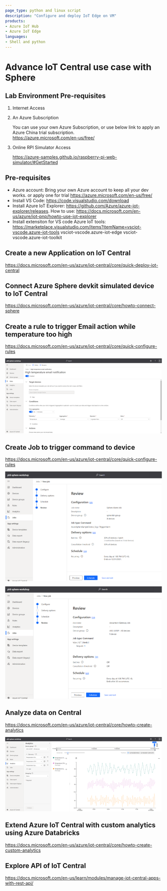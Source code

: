 ```yaml
---
page_type: python and linux script
description: "Configure and deploy IoT Edge on VM"
products:
- Azure IoT Hub
- Azure IoT Edge
languages:
- Shell and python
---
```


# Advance IoT Central use case with Sphere 


## Lab Environment Pre-requisites
1. Internet Access 
2. An Azure Subscription
    
    You can use your own Azure Subscription, or use below link to apply an Azure China trial subscription.    
    https://azure.microsoft.com/en-us/free/
    
3. Online RPI Simulator Access
    
    https://azure-samples.github.io/raspberry-pi-web-simulator/#GetStarted


## Pre-requisites
* Azure account: 
    Bring your own Azure account to keep all your dev works. 
    or apply one for trial https://azure.microsoft.com/en-us/free/
* Install VS Code:
    https://code.visualstudio.com/download
* Install Azure IoT Explorer:
    https://github.com/Azure/azure-iot-explorer/releases. How to use: https://docs.microsoft.com/en-us/azure/iot-pnp/howto-use-iot-explorer
* Install extensiton for VS code
    Azure IoT tools: https://marketplace.visualstudio.com/items?itemName=vsciot-vscode.azure-iot-tools
    vsciot-vscode.azure-iot-edge
    vsciot-vscode.azure-iot-toolkit


## Create a new Application on IoT Central 

https://docs.microsoft.com/en-us/azure/iot-central/core/quick-deploy-iot-central

## Connect Azure Sphere devkit simulated device to IoT Central

https://docs.microsoft.com/en-us/azure/iot-central/core/howto-connect-sphere


## Create a rule to trigger Email action while temperature too high

https://docs.microsoft.com/en-us/azure/iot-central/core/quick-configure-rules

![](./figures/central-2.png)


## Create Job to trigger command to device

https://docs.microsoft.com/en-us/azure/iot-central/core/quick-configure-rules

![](./figures/central-3.png)

![](./figures/central-4.png)


## Analyze data on Central 

https://docs.microsoft.com/en-us/azure/iot-central/core/howto-create-analytics

![](./figures/central-1.png)


## Extend Azure IoT Central with custom analytics using Azure Databricks

https://docs.microsoft.com/en-us/azure/iot-central/core/howto-create-custom-analytics



## Explore API of IoT Central 

https://docs.microsoft.com/en-us/learn/modules/manage-iot-central-apps-with-rest-api/


